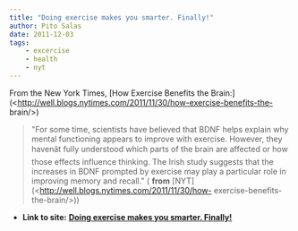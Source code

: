```yaml
---
title: "Doing exercise makes you smarter. Finally!"
author: Pito Salas
date: 2011-12-03
tags:
    - excercise
    - health
    - nyt
---
```




From the New York Times, [How Exercise Benefits the
Brain:](<http://well.blogs.nytimes.com/2011/11/30/how-exercise-benefits-the-
brain/>)

> "For some time, scientists have believed that BDNF helps explain why mental
> functioning appears to improve with exercise. However, they havenât fully
> understood which parts of the brain are affected or how those effects
> influence thinking. The Irish study suggests that the increases in BDNF
> prompted by exercise may play a particular role in improving memory and
> recall." ( **from** [NYT](<http://well.blogs.nytimes.com/2011/11/30/how-
> exercise-benefits-the-brain/>))


* **Link to site:** **[Doing exercise makes you smarter. Finally!](None)**
